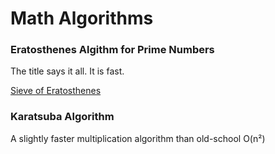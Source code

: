 Math Algorithms
============================

### Eratosthenes Algithm for Prime Numbers
The title says it all. It is fast.

[Sieve of Eratosthenes](https://en.wikipedia.org/wiki/Sieve_of_Eratosthenes)

### Karatsuba Algorithm
A slightly faster multiplication algorithm than old-school O(n²)
